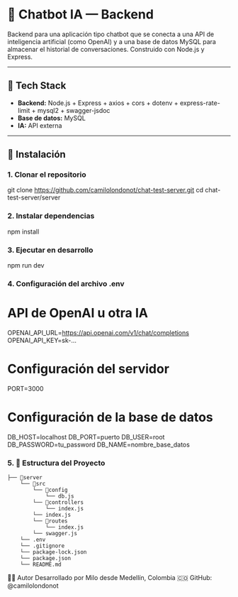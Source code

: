 # 🤖 Chatbot IA — Backend

Backend para una aplicación tipo chatbot que se conecta a una API de inteligencia artificial (como OpenAI) y a una base de datos MySQL para almacenar el historial de conversaciones. Construido con Node.js y Express.

---

## 🚀 Tech Stack

- **Backend:** Node.js + Express + axios + cors + dotenv + express-rate-limit + mysql2 + swagger-jsdoc
- **Base de datos:** MySQL
- **IA:** API externa 

---

## 🧪 Instalación

### 1. Clonar el repositorio

git clone https://github.com/camilolondonot/chat-test-server.git
cd chat-test-server/server


### 2. Instalar dependencias
npm install

### 3. Ejecutar en desarrollo
npm run dev

### 4. Configuración del archivo .env
# API de OpenAI u otra IA
OPENAI_API_URL=https://api.openai.com/v1/chat/completions
OPENAI_API_KEY=sk-...

# Configuración del servidor
PORT=3000

# Configuración de la base de datos
DB_HOST=localhost
DB_PORT=puerto
DB_USER=root
DB_PASSWORD=tu_password
DB_NAME=nombre_base_datos


### 5. 📁 Estructura del Proyecto
```
├── 📁server
    └── 📁src
        └── 📁config
            └── db.js
        └── 📁controllers
            └── index.js
        └── index.js
        └── 📁routes
            └── index.js
        └── swagger.js
    └── .env
    └── .gitignore
    └── package-lock.json
    └── package.json
    └── README.md
```


👨‍💻 Autor
Desarrollado por Milo desde Medellín, Colombia 🇨🇴
GitHub: @camilolondonot